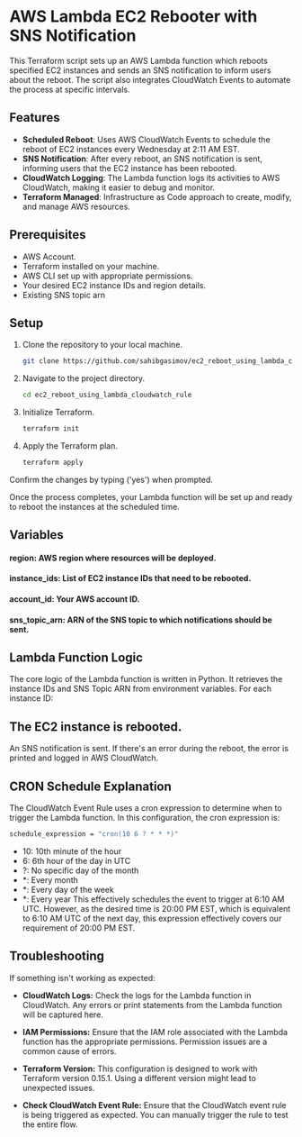 # AWS Lambda EC2 Rebooter with SNS Notification

This Terraform script sets up an AWS Lambda function which reboots specified EC2 instances and sends an SNS notification to inform users about the reboot. The script also integrates CloudWatch Events to automate the process at specific intervals.

## Features

- **Scheduled Reboot**: Uses AWS CloudWatch Events to schedule the reboot of EC2 instances every Wednesday at 2:11 AM EST.
- **SNS Notification**: After every reboot, an SNS notification is sent, informing users that the EC2 instance has been rebooted.
- **CloudWatch Logging**: The Lambda function logs its activities to AWS CloudWatch, making it easier to debug and monitor.
- **Terraform Managed**: Infrastructure as Code approach to create, modify, and manage AWS resources.

## Prerequisites

- AWS Account.
- Terraform installed on your machine.
- AWS CLI set up with appropriate permissions.
- Your desired EC2 instance IDs and region details.
- Existing SNS topic arn 

## Setup

1. Clone the repository to your local machine.
   
   ```bash
   git clone https://github.com/sahibgasimov/ec2_reboot_using_lambda_cloudwatch_rule.git
   ```
2. Navigate to the project directory.

   ```bash
   cd ec2_reboot_using_lambda_cloudwatch_rule
   ```
3. Initialize Terraform.
   
   ```bash
   terraform init
   ```
5. Apply the Terraform plan.
   
   ```bash
   terraform apply
   ```

Confirm the changes by typing ('yes') when prompted.

Once the process completes, your Lambda function will be set up and ready to reboot the instances at the scheduled time.

## Variables

#### region: AWS region where resources will be deployed.
#### instance_ids: List of EC2 instance IDs that need to be rebooted.
#### account_id: Your AWS account ID.
#### sns_topic_arn: ARN of the SNS topic to which notifications should be sent.

## Lambda Function Logic

The core logic of the Lambda function is written in Python. It retrieves the instance IDs and SNS Topic ARN from environment variables. For each instance ID:

## The EC2 instance is rebooted.

An SNS notification is sent.
If there's an error during the reboot, the error is printed and logged in AWS CloudWatch.

## CRON Schedule Explanation
The CloudWatch Event Rule uses a cron expression to determine when to trigger the Lambda function. In this configuration, the cron expression is:

   ```bash
   schedule_expression = "cron(10 6 ? * * *)"
   ```

- 10: 10th minute of the hour
- 6: 6th hour of the day in UTC
- ?: No specific day of the month
- *: Every month
- *: Every day of the week
- *: Every year
This effectively schedules the event to trigger at 6:10 AM UTC. However, as the desired time is 20:00 PM EST, which is equivalent to 6:10 AM UTC of the next day, this expression effectively covers our requirement of 20:00 PM EST.

## Troubleshooting

If something isn't working as expected:

- **CloudWatch Logs:** Check the logs for the Lambda function in CloudWatch. Any errors or print statements from the Lambda function will be captured here.

- **IAM Permissions:** Ensure that the IAM role associated with the Lambda function has the appropriate permissions. Permission issues are a common cause of errors.

- **Terraform Version:** This configuration is designed to work with Terraform version 0.15.1. Using a different version might lead to unexpected issues.

- **Check CloudWatch Event Rule:** Ensure that the CloudWatch event rule is being triggered as expected. You can manually trigger the rule to test the entire flow.



